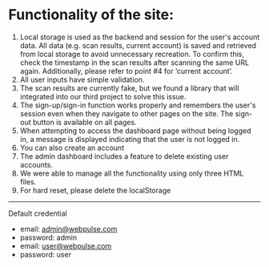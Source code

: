 # Functionality of the site: 

1. Local storage is used as the backend and session for the user's account data. All data (e.g. scan results, current account) is saved and retrieved from local storage to avoid unnecessary recreation. To confirm this, check the timestamp in the scan results after scanning the same URL again. Additionally, please refer to point #4 for ‘current account’.
2. All user inputs have simple validation.
3. The scan results are currently fake, but we found a library that will integrated into our third project to solve this issue.
4. The sign-up/sign-in function works properly and remembers the user's session even when they navigate to other pages on the site. The sign-out button is available on all pages.
5. When attempting to access the dashboard page without being logged in, a message is displayed indicating that the user is not logged in.
6. You can also create an account 
7. The admin dashboard includes a feature to delete existing user accounts.
8. We were able to manage all the functionality using only three HTML files.
9. For hard reset, please delete the localStorage
---
Default credential
- email: admin@webpulse.com
- password: admin
- email: user@webpulse.com
- password: user
